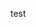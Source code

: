 test
<!-- MARKDOWN-AUTO-DOCS:START (CODE:src=../main.go&lines=9-10) -->
<!-- The below code snippet is automatically added from ../main.go -->
```go

```
<!-- MARKDOWN-AUTO-DOCS:END -->

